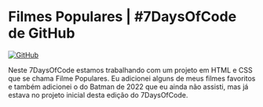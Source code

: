# Filmes Populares | #7DaysOfCode de GitHub

[![GitHub](https://img.shields.io/github/license/eduardoalsilva/7DaysOfCode-GitHub--Filmes-Populares)](https://github.com/eduardoalsilva/7DaysOfCode-GitHub--Filmes-Populares/blob/main/LICENSE)

Neste 7DaysOfCode estamos trabalhando com um projeto em HTML e CSS que se chama Filme Populares. Eu adicionei alguns de meus filmes favoritos e também adicionei o do Batman de 2022 que eu ainda não assisti, mas já estava no projeto inicial desta edição do 7DaysOfCode.
